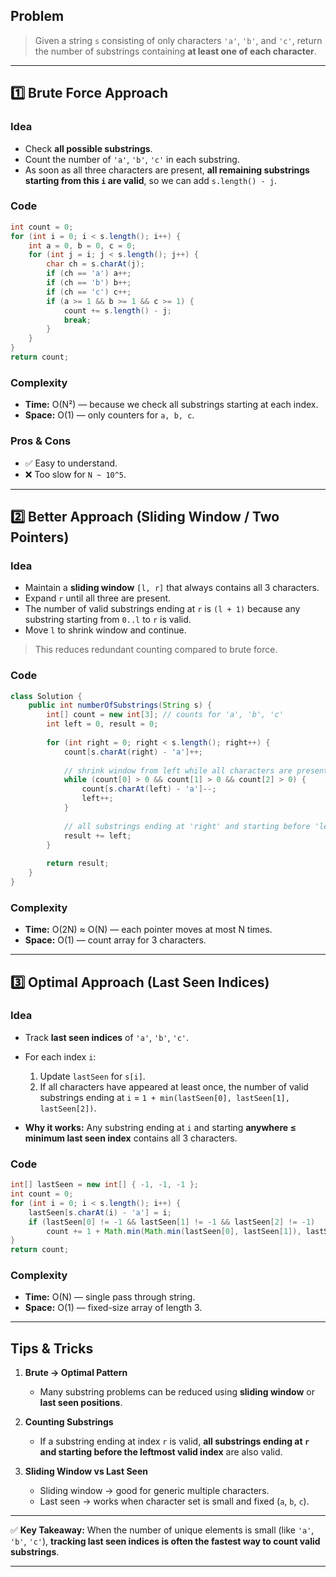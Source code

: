 ## **Problem**

> Given a string `s` consisting of only characters `'a'`, `'b'`, and `'c'`, return the number of substrings containing **at least one of each character**.

---

## **1️⃣ Brute Force Approach**

### **Idea**

* Check **all possible substrings**.
* Count the number of `'a'`, `'b'`, `'c'` in each substring.
* As soon as all three characters are present, **all remaining substrings starting from this `i` are valid**, so we can add `s.length() - j`.

### **Code**

```java
int count = 0;
for (int i = 0; i < s.length(); i++) {
    int a = 0, b = 0, c = 0;
    for (int j = i; j < s.length(); j++) {
        char ch = s.charAt(j);
        if (ch == 'a') a++;
        if (ch == 'b') b++;
        if (ch == 'c') c++;
        if (a >= 1 && b >= 1 && c >= 1) {
            count += s.length() - j;
            break;
        }
    }
}
return count;
```

### **Complexity**

* **Time:** O(N²) — because we check all substrings starting at each index.
* **Space:** O(1) — only counters for `a, b, c`.

### **Pros & Cons**

* ✅ Easy to understand.
* ❌ Too slow for `N ~ 10^5`.

---

## **2️⃣ Better Approach (Sliding Window / Two Pointers)**

### **Idea**

* Maintain a **sliding window** `[l, r]` that always contains all 3 characters.
* Expand `r` until all three are present.
* The number of valid substrings ending at `r` is `(l + 1)` because any substring starting from `0..l` to `r` is valid.
* Move `l` to shrink window and continue.

> This reduces redundant counting compared to brute force.

### **Code**
```java
class Solution {
    public int numberOfSubstrings(String s) {
        int[] count = new int[3]; // counts for 'a', 'b', 'c'
        int left = 0, result = 0;
        
        for (int right = 0; right < s.length(); right++) {
            count[s.charAt(right) - 'a']++;
            
            // shrink window from left while all characters are present
            while (count[0] > 0 && count[1] > 0 && count[2] > 0) {
                count[s.charAt(left) - 'a']--;
                left++;
            }
            
            // all substrings ending at 'right' and starting before 'left' are valid
            result += left;
        }
        
        return result;
    }
}

```
### **Complexity**

* **Time:** O(2N) ≈ O(N) — each pointer moves at most N times.
* **Space:** O(1) — count array for 3 characters.

---

## **3️⃣ Optimal Approach (Last Seen Indices)**

### **Idea**

* Track **last seen indices** of `'a'`, `'b'`, `'c'`.

* For each index `i`:

  1. Update `lastSeen` for `s[i]`.
  2. If all characters have appeared at least once, the number of valid substrings ending at `i` = `1 + min(lastSeen[0], lastSeen[1], lastSeen[2])`.

* **Why it works:**
  Any substring ending at `i` and starting **anywhere ≤ minimum last seen index** contains all 3 characters.

### **Code**

```java
int[] lastSeen = new int[] { -1, -1, -1 };
int count = 0;
for (int i = 0; i < s.length(); i++) {
    lastSeen[s.charAt(i) - 'a'] = i;
    if (lastSeen[0] != -1 && lastSeen[1] != -1 && lastSeen[2] != -1)
        count += 1 + Math.min(Math.min(lastSeen[0], lastSeen[1]), lastSeen[2]);
}
return count;
```

### **Complexity**

* **Time:** O(N) — single pass through string.
* **Space:** O(1) — fixed-size array of length 3.

---

## **Tips & Tricks**

1. **Brute → Optimal Pattern**

   * Many substring problems can be reduced using **sliding window** or **last seen positions**.
2. **Counting Substrings**

   * If a substring ending at index `r` is valid, **all substrings ending at `r` and starting before the leftmost valid index** are also valid.
3. **Sliding Window vs Last Seen**

   * Sliding window → good for generic multiple characters.
   * Last seen → works when character set is small and fixed (`a`, `b`, `c`).

---

✅ **Key Takeaway:**
When the number of unique elements is small (like `'a'`, `'b'`, `'c'`), **tracking last seen indices is often the fastest way to count valid substrings**.

---
